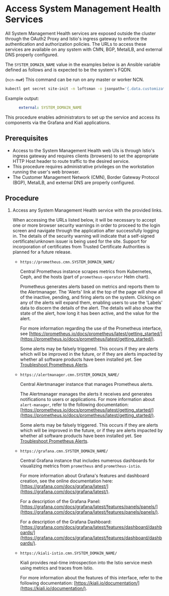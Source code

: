 # Access System Management Health Services

All System Management Health services are exposed outside the cluster through the OAuth2 Proxy and Istio's ingress gateway to enforce the authentication and authorization policies. The URLs to access these
services are available on any system with CMN, BGP, MetalLB, and external DNS properly configured.

The `SYSTEM_DOMAIN_NAME` value in the examples below is an Ansible variable defined as follows and is expected to be the system's FQDN.

(`ncn-mw#`) This command can be run on any master or worker NCN.

```bash
kubectl get secret site-init -n loftsman -o jsonpath='{.data.customizations\.yaml}' | base64 -d | grep "external:"
```

Example output:

```yaml
      external: SYSTEM_DOMAIN_NAME
```

This procedure enables administrators to set up the service and access its components via the Grafana and Kiali applications.

## Prerequisites

- Access to the System Management Health web UIs is through Istio's ingress gateway and requires clients \(browsers\) to set the appropriate HTTP Host header to route traffic to the desired service.
- This procedure requires administrative privileges on the workstation running the user's web browser.
- The Customer Management Network \(CMN\), Border Gateway Protocol \(BGP\), MetalLB, and external DNS are properly configured.

## Procedure

1. Access any System Management Health service with the provided links.

    When accessing the URLs listed below, it will be necessary to accept one or more browser security warnings in order to proceed to the login screen and navigate through the application after successfully
    logging in. The details of the security warning will indicate that a self-signed certificate/unknown issuer is being used for the site. Support for incorporation of certificates from Trusted Certificate
    Authorities is planned for a future release.

    - `https://prometheus.cmn.SYSTEM_DOMAIN_NAME/`

        Central Prometheus instance scrapes metrics from Kubernetes, Ceph, and the hosts (part of `prometheus-operator` Helm chart).

        Prometheus generates alerts based on metrics and reports them to the Alertmanager. The 'Alerts' link at the top of the page will show all of the inactive, pending, and firing alerts on the system. Clicking
        on any of the alerts will expand them, enabling users to use the 'Labels' data to discern the details of the alert. The details will also show the state of the alert, how long it has been active, and the
        value for the alert.

        For more information regarding the use of the Prometheus interface, see [https://prometheus.io/docs/prometheus/latest/getting_started/](https://prometheus.io/docs/prometheus/latest/getting_started/).

        Some alerts may be falsely triggered. This occurs if they are alerts which will be improved in the future, or if they are alerts impacted by whether all software products have been installed yet.
        See [Troubleshoot Prometheus Alerts](Troubleshoot_Prometheus_Alerts.md).

    - `https://alertmanager.cmn.SYSTEM_DOMAIN_NAME/`

        Central Alertmanager instance that manages Prometheus alerts.

        The Alertmanager manages the alerts it receives and generates notifications to users or applications. For more information about `alert-manager`, refer to the following documentation: [https://prometheus.io/docs/prometheus/latest/getting_started/](https://prometheus.io/docs/prometheus/latest/getting_started/).

        Some alerts may be falsely triggered. This occurs if they are alerts which will be improved in the future, or if they are alerts impacted by whether all software products have been installed yet. See [Troubleshoot Prometheus Alerts](Troubleshoot_Prometheus_Alerts.md).

    - `https://grafana.cmn.SYSTEM_DOMAIN_NAME/`

        Central Grafana instance that includes numerous dashboards for visualizing metrics from `prometheus` and `prometheus-istio`.

        For more information about Grafana's features and dashboard creation, see the online documentation here: [https://grafana.com/docs/grafana/latest/](https://grafana.com/docs/grafana/latest/).

        For a description of the Grafana Panel: [https://grafana.com/docs/grafana/latest/features/panels/panels/](https://grafana.com/docs/grafana/latest/features/panels/panels/).

        For a description of the Grafana Dashboard: [https://grafana.com/docs/grafana/latest/features/dashboard/dashboards/](https://grafana.com/docs/grafana/latest/features/dashboard/dashboards/).

    - `https://kiali-istio.cmn.SYSTEM_DOMAIN_NAME/`

        Kiali provides real-time introspection into the Istio service mesh using metrics and traces from Istio.

        For more information about the features of this interface, refer to the following documentation: [https://kiali.io/documentation/](https://kiali.io/documentation/).

